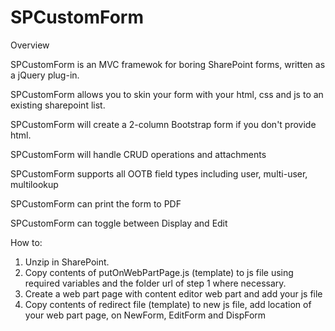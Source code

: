 # SPCustomForm

Overview

SPCustomForm is an MVC framewok for boring SharePoint forms, written as a jQuery plug-in.

SPCustomForm allows you to skin your form with your html, css and js to an existing sharepoint list.

SPCustomForm will create a 2-column Bootstrap form if you don't provide html.

SPCustomForm will handle CRUD operations and attachments

SPCustomForm supports all OOTB field types including user, multi-user, multilookup

SPCustomForm can print the form to PDF

SPCustomForm can toggle between Display and Edit


How to:
1. Unzip in SharePoint.
2. Copy contents of putOnWebPartPage.js (template) to js file using required variables and the folder url of step 1 where necessary.
4. Create a web part page with content editor web part and add your js file
5. Copy contents of redirect file (template) to new js file, add location of your web part page, on NewForm, EditForm and DispForm